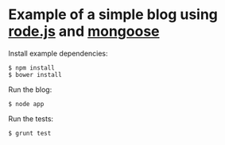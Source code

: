 Example of a simple blog using [rode.js](https://github.com/codexar/rode) and [mongoose](http://mongoosejs.com)
====

Install example dependencies:

    $ npm install
    $ bower install

Run the blog:

    $ node app

Run the tests:

    $ grunt test